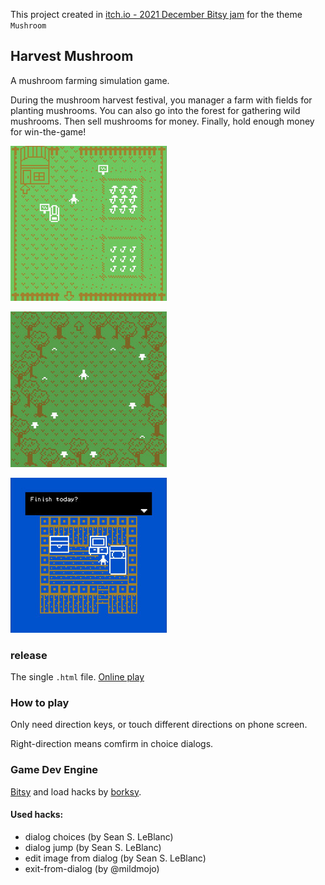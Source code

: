 This project created in [itch.io - 2021 December Bitsy jam](https://itch.io/jam/mushrooms-bitsy/rate/1335677) for the theme `Mushroom`

## Harvest Mushroom

A mushroom farming simulation game.

During the mushroom harvest festival, you manager a farm with fields for planting mushrooms. You can also go into the forest for gathering wild mushrooms. Then sell mushrooms for money. Finally, hold enough money for win-the-game!

![](./screenshots/farm.jpg)

![](./screenshots/forest.jpg)

![](./screenshots/home.jpg)

### release

The single `.html` file. [Online play](https://hundun.itch.io/harvest-mushroom)

### How to play

Only need direction keys, or touch different directions on phone screen.

Right-direction means comfirm in choice dialogs.

### Game Dev Engine

[Bitsy](https://make.bitsy.org/) and load hacks by [borksy](https://ayolland.itch.io/borksy).

#### Used hacks:
- dialog choices (by Sean S. LeBlanc)
- dialog jump (by Sean S. LeBlanc)
- edit image from dialog (by Sean S. LeBlanc)
- exit-from-dialog (by @mildmojo)
